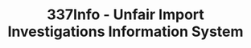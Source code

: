 ---
bigquery: https://console.cloud.google.com/bigquery?p=patents-public-data&d=usitc_investigations&page=dataset&project=sheets-management-319211
citation: US International Trade Commission 337Info Unfair Import Investigations Information
  System
contributors: US International Trade Comission
cost: None
description: US International Trade Commission 337Info Unfair Import Investigations
  Information System contains data on investigations done under Section 337. Section
  337 declares the infringement of certain statutory intellectual property rights
  and other forms of unfair competition in import trade to be unlawful practices.
  Most Section 337 investigations involve allegations of patent or registered trademark
  infringement.
documentation: FAQ and tutorial available on the site
last_edit: 04/08/2022, 03:45:19
location: https://pubapps2.usitc.gov/337external/
maintained_by: US International Trade Comission
schema_fields:
- copyrightNumbers
- dateComplaintFiled
- ouiiAttorney
- actualStartDateEvidHear
- teoReliefGranted
- teoProceedingInvolved
- cafcAppeals
- htsNumbers
- finalDetNoViolation
- internalRemand
- patentNumbers
- actualEndDateEvidHear
- targetDate
- id
- docketNo
- aljAssigned
- investigationType
- markmanHearing
- dateOfPublicationFrNotice
- ouiiParticipation
- trademarkNumbers
- publication_number
- complainant
- invUnfairAct
- respondent
- teoIdDueDate
- investigationTermDate
- finalIdOnViolationIssue
- endDateMarkmanHearing
- startDateMarkmanHearing
- teoIdIssueDate
- issueDateOtherNonFinal
- gcAttorney
- currentActiveALJ
- lastUpdated
- scheduledEndDateEvidHear
- currentStatus
- investigationNo
- patentNumber
- title
- dateCreated
- finalIdOnViolationDue
- scheduledStartDateEvidHear
- finalDetViolation
shortname: unfair_import_investigations
tags:
- import
- legal
- trade
timeframe: 2008-2021 (prior to 2008 downloadable as a JSON file)
title: 337Info - Unfair Import Investigations Information System
uuid: 2721f5ec-e599-4890-9265-9706719fc71e
---